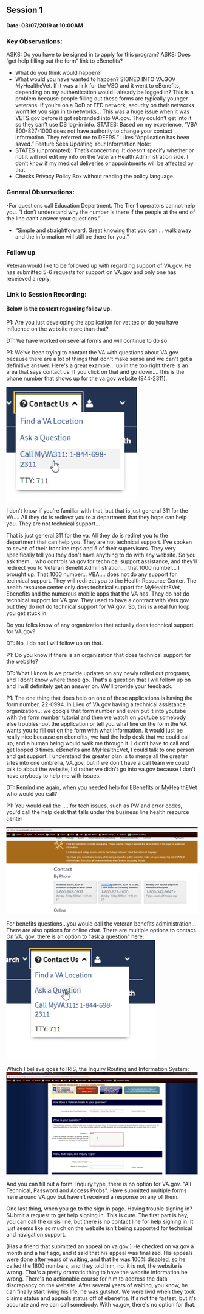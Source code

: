 ## Session 1
#### Date: 03/07/2019 at 10:00AM
### Key Observations: 
ASKS: Do you have to be signed in to apply for this program? 
ASKS: Does “get help filling out the form” link to eBenefits? 
-	What do you think would happen?
-	What would you have wanted to happen? 
SIGNED INTO VA.GOV
MyHealtheVet. If it was a link for the VSO and it went to eBenefits, depending on my authentication would I already be logged in? This is a problem because people filling out these forms are typically younger veterans. If you’re on a DoD or FED network, security on their networks won’t let you sign in to networks… This was a huge issue when it was VETS.gov before it got rebranded into VA.gov. They couldn’t get into it so they can’t use DS log-in info. 
STATES: Based on my experience, “VBA 800-827-1000 does not have authority to change your contact information. They referred me to DEERS.”
Likes “Application has been saved.” Feature
Sees Updating Your Information Note:
- STATES (unprompted): That’s concerning. It doesn’t specify whether or not it will not edit my info on the Veteran Health Administration side. I don’t know if my medical deliveries or appointments will be affected by that.
- Checks Privacy Policy Box without reading the policy language. 
### General Observations: 
-For questions call Education Department. The Tier 1 operators cannot help you. “I don’t understand why the number is there if the people at the end of the line can’t answer your questions.”
- “Simple and straightforward.  Great knowing that you can … walk away and the information will still be there for you.”

### Follow up
Veteran would like to be followed up with regarding support of VA.gov. He has submitted 5-6 requests for support on VA.gov and only one has receieved a reply. 
### Link to Session Recording: 

#### Below is the context regarding follow up. 
  P1: Are you just developing the application for vet tec or do you have influence on the website more than that?
  
  DT: We have worked on several forms and will continue to do so.
  
  P1: We've been trying to contact the VA with questions about VA.gov because there are a lot of things that don't make sense and we can't get a definitive answer. Here's a great example... up in the top right there is an area that says contact us. If you click on that and go down.... this is the phone number that shows up for the va.gov website (844-2311).
  
 ![Test Image 1](https://github.com/department-of-veterans-affairs/va.gov-team/blob/master/products/education-careers/application/vettec-0994/uat/image-1.png)
 
 I don't know if you're familiar with that, but that is just general 311 for the VA.... All they do is redirect you to a department that they hope can help you. They are not technical support...
  
  That is just general 311 for the va. All they do is rediret you to the department that can help you. They are not technical support. I've spoken to seven of their frontline reps and 5 of their supervisors. They very specifically tell you they don't have anything to do with any website. So you ask them... who controls va.gov for technical support assistance, and they'll redirect you to Veteran Benefit Administration.... that 1000 number... I brought up. That 1000 number... VBA.... does not do any support for technical support. They will redirect you to the Health Resource Center. The health resource center only does technical support for MyHealthEVet, Ebenefits and the numerous mobile apps that the VA has. They do not do technical support for VA.gov. They used to have a contract with Vets.gov but they do not do technical support for VA.gov. So, this is a real fun loop you get stuck in. 
  
  Do you folks know of any organization that actually does technical support for VA.gov?
  
  DT: No, I do not I will follow up on that. 
  
  P1: Do you know if there is an organization that does technical support for the website?
  
 DT:  What I know is we provide updates on any newly rolled out programs, and I don't know where those go. That's a question that I will follow up on and I will definitely get an answer on. We'll provide your feedback.
 
  P1: The one thing that does help on one of these applications is having the form number, 22-0994. In Llieu of VA.gov having a technical assistance organization...  we google that form number and even put it into youtube with the form number tutorial and then we watch on youtube somebody else troubleshoot the application or tell you what line on the form the VA wants you to fill out on the form with what information. 
  It would just be really nice because on ebenefits, we had the help desk that we could call up, and a human being would walk me through it. I didn't have to call and get looped 3 times. eBenefits and MyHealthEVet, I could talk to one person and get support. I understand the greater plan is to merge all the greater sites into one umbrella, VA.gov, but if we don't have a call team we could talk to about the website, I'd rather we didn't go into va.gov because I don't have anybody to help me with issues. 
  
  DT: Remind me again, when you needed help for EBenefits or MyHealthEVet who would you call?
  
  P1: You would call the .... for tech issues, such as PW and error codes, you'd call the help desk that falls under the business line health resource center
  
  ![Test Image 2](https://github.com/department-of-veterans-affairs/va.gov-team/blob/master/products/education-careers/application/vettec-0994/uat/screen-shot-2019-03-11-at-11.49.21-am.png)
  
  For benefits questions...you would call the veteran benefits administration... There are also options for online chat. There are multiple options to contact. 
  On VA. gov, there is an option to "ask a question" here: 
![Test Image 4](https://github.com/department-of-veterans-affairs/va.gov-team/blob/master/products/education-careers/application/vettec-0994/uat/image2.png)
  
  Which I believe goes to IRIS, the Inquiry Routing and Information System: 
![Test Image 3](https://github.com/department-of-veterans-affairs/va.gov-team/blob/master/products/education-careers/application/vettec-0994/uat/screen-shot-2019-03-11-at-1.24.49-pm.png)
 
And you can fill out a form. Inquiry type, there is no option for VA.gov. "All Technical, Password and Access Probs". Have submitted multiple forms here around VA.gov but haven't received a response on any of them. 
 
One last thing, when you go to the sign in page. Having trouble signing in? SUbmit a request to get help signing in. This is cute. The      first part is hey, you can call the crisis line, but there is no contact line for help signing in. It just seems like so much on the      website isn't being supported for technical and navigation support. 
  
  [Has a friend that submitted an appeal on va.gov.] He checked on     va.gov a month and a half ago, and it said that his appeal was finalized. His appeals were done after years of waiting, and that he was   100% disabled, so he called the 1800 numbers, and they told him, no, it is not, the website is wrong. That's a pretty dramatic thing to   have the website information be wrong. There's no actionable course for him to address the data discrepancy on the website. After         several years of waiting, you know, he can finally start living his life, he was gutshot. We were livid when they took claims status and   appeals status off of ebenefits. It's not the fastest, but it's accurate and we can call somebody. With va.gov, there's no option for     that.
  
